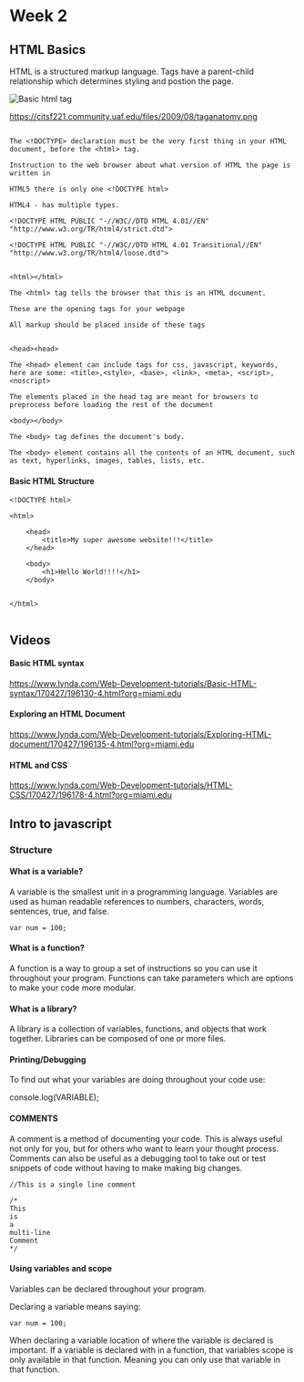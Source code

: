 # Week 2

## HTML Basics

HTML is a structured markup language. Tags have a parent-child relationship which determines styling and postion the page.

![Basic html tag](https://citsf221.community.uaf.edu/files/2009/08/taganatomy.png)

https://citsf221.community.uaf.edu/files/2009/08/taganatomy.png

``` <!DOCTYPE HTML>

The <!DOCTYPE> declaration must be the very first thing in your HTML document, before the <html> tag.

Instruction to the web browser about what version of HTML the page is written in

HTML5 there is only one <!DOCTYPE html>

HTML4 - has multiple types.

<!DOCTYPE HTML PUBLIC "-//W3C//DTD HTML 4.01//EN" "http://www.w3.org/TR/html4/strict.dtd">

<!DOCTYPE HTML PUBLIC "-//W3C//DTD HTML 4.01 Transitional//EN" "http://www.w3.org/TR/html4/loose.dtd">


<html></html>

The <html> tag tells the browser that this is an HTML document.

These are the opening tags for your webpage

All markup should be placed inside of these tags


<head><head>

The <head> element can include tags for css, javascript, keywords, here are some: <title>,<style>, <base>, <link>, <meta>, <script>, <noscript> 

The elements placed in the head tag are meant for browsers to preprocess before loading the rest of the document

<body></body>

The <body> tag defines the document's body.

The <body> element contains all the contents of an HTML document, such as text, hyperlinks, images, tables, lists, etc.

```

#### Basic HTML Structure

```
<!DOCTYPE html>

<html>

    <head>
        <title>My super awesome website!!!</title>
    </head>

    <body>
        <h1>Hello World!!!!</h1>
    </body>


</html>


```

## Videos

#### Basic HTML syntax

https://www.lynda.com/Web-Development-tutorials/Basic-HTML-syntax/170427/196130-4.html?org=miami.edu

#### Exploring an HTML Document

https://www.lynda.com/Web-Development-tutorials/Exploring-HTML-document/170427/196135-4.html?org=miami.edu

#### HTML and CSS

https://www.lynda.com/Web-Development-tutorials/HTML-CSS/170427/196178-4.html?org=miami.edu

## Intro to javascript

### Structure

#### What is a variable?

A variable is the smallest unit in a programming language. Variables are used as human readable references to numbers, characters, words, sentences, true, and false. 

``` var num = 100; ```

#### What is a function?

A function is a way to group a set of instructions so you can use it throughout your program. Functions can take parameters which are options to make your code more modular.

#### What is a library?

A library is a collection of variables, functions, and objects that work together. Libraries can be composed of one or more files.

#### Printing/Debugging

To find out what your variables are doing throughout your code use:

console.log(VARIABLE);

#### COMMENTS

A comment is a method of documenting your code. This is always useful not only for you, but for others who want to learn your thought process. Comments can also be useful as a debugging tool to take out or test snippets of code without having to make making big changes.

```
//This is a single line comment

/*
This 
is
a
multi-line
Comment
*/
```


#### Using variables and scope

Variables can be declared throughout your program.

Declaring a variable means saying:

```var num = 100; ```

When declaring a variable location of where the variable is declared is important. If a variable is declared with in a function, that variables scope is only available in that function. Meaning you can only use that variable in that function.


